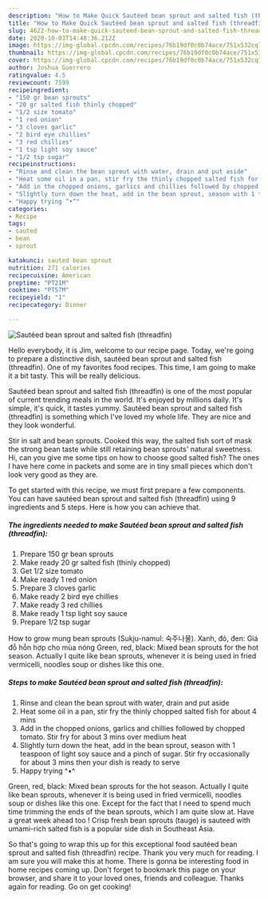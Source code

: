 ```yaml
---
description: "How to Make Quick Sautéed bean sprout and salted fish (threadfin)"
title: "How to Make Quick Sautéed bean sprout and salted fish (threadfin)"
slug: 4622-how-to-make-quick-sauteed-bean-sprout-and-salted-fish-threadfin
date: 2020-10-03T14:48:36.212Z
image: https://img-global.cpcdn.com/recipes/76b19df0c0b74ace/751x532cq70/sauteed-bean-sprout-and-salted-fish-threadfin-recipe-main-photo.jpg
thumbnail: https://img-global.cpcdn.com/recipes/76b19df0c0b74ace/751x532cq70/sauteed-bean-sprout-and-salted-fish-threadfin-recipe-main-photo.jpg
cover: https://img-global.cpcdn.com/recipes/76b19df0c0b74ace/751x532cq70/sauteed-bean-sprout-and-salted-fish-threadfin-recipe-main-photo.jpg
author: Joshua Guerrero
ratingvalue: 4.5
reviewcount: 7599
recipeingredient:
- "150 gr bean sprouts"
- "20 gr salted fish thinly chopped"
- "1/2 size tomato"
- "1 red onion"
- "3 cloves garlic"
- "2 bird eye chillies"
- "3 red chillies"
- "1 tsp light soy sauce"
- "1/2 tsp sugar"
recipeinstructions:
- "Rinse and clean the bean sprout with water, drain and put aside"
- "Heat some oil in a pan, stir fry the thinly chopped salted fish for about 4 mins"
- "Add in the chopped onions, garlics and chillies followed by chopped tomato. Stir fry for about 3 mins over medium heat"
- "Slightly turn down the heat, add in the bean sprout, season with 1 teaspoon of light soy sauce and a pinch of sugar. Stir fry occasionally for about 3 mins then your dish is ready to serve"
- "Happy trying ^•^"
categories:
- Recipe
tags:
- sauted
- bean
- sprout

katakunci: sauted bean sprout 
nutrition: 271 calories
recipecuisine: American
preptime: "PT21M"
cooktime: "PT57M"
recipeyield: "1"
recipecategory: Dinner

---
```



![Sautéed bean sprout and salted fish (threadfin)](https://img-global.cpcdn.com/recipes/76b19df0c0b74ace/751x532cq70/sauteed-bean-sprout-and-salted-fish-threadfin-recipe-main-photo.jpg)

Hello everybody, it is Jim, welcome to our recipe page. Today, we're going to prepare a distinctive dish, sautéed bean sprout and salted fish (threadfin). One of my favorites food recipes. This time, I am going to make it a bit tasty. This will be really delicious.

Sautéed bean sprout and salted fish (threadfin) is one of the most popular of current trending meals in the world. It's enjoyed by millions daily. It's simple, it's quick, it tastes yummy. Sautéed bean sprout and salted fish (threadfin) is something which I've loved my whole life. They are nice and they look wonderful.

Stir in salt and bean sprouts. Cooked this way, the salted fish sort of mask the strong bean taste while still retaining bean sprouts&#39; natural sweetness. Hi, can you give me some tips on how to choose good salted fish? The ones I have here come in packets and some are in tiny small pieces which don&#39;t look very good as they are.


To get started with this recipe, we must first prepare a few components. You can have sautéed bean sprout and salted fish (threadfin) using 9 ingredients and 5 steps. Here is how you can achieve that.

<!--inarticleads1-->

##### The ingredients needed to make Sautéed bean sprout and salted fish (threadfin):

1. Prepare 150 gr bean sprouts
1. Make ready 20 gr salted fish (thinly chopped)
1. Get 1/2 size tomato
1. Make ready 1 red onion
1. Prepare 3 cloves garlic
1. Make ready 2 bird eye chillies
1. Make ready 3 red chillies
1. Make ready 1 tsp light soy sauce
1. Prepare 1/2 tsp sugar


How to grow mung bean sprouts (Sukju-namul: 숙주나물). Xanh, đỏ, đen: Giá đỗ hỗn hợp cho mùa nóng Green, red, black: Mixed bean sprouts for the hot season. Actually I quite like bean sprouts, whenever it is being used in fried vermicelli, noodles soup or dishes like this one. 

<!--inarticleads2-->

##### Steps to make Sautéed bean sprout and salted fish (threadfin):

1. Rinse and clean the bean sprout with water, drain and put aside
1. Heat some oil in a pan, stir fry the thinly chopped salted fish for about 4 mins
1. Add in the chopped onions, garlics and chillies followed by chopped tomato. Stir fry for about 3 mins over medium heat
1. Slightly turn down the heat, add in the bean sprout, season with 1 teaspoon of light soy sauce and a pinch of sugar. Stir fry occasionally for about 3 mins then your dish is ready to serve
1. Happy trying ^•^


Green, red, black: Mixed bean sprouts for the hot season. Actually I quite like bean sprouts, whenever it is being used in fried vermicelli, noodles soup or dishes like this one. Except for the fact that I need to spend much time trimming the ends of the bean sprouts, which I am quite slow at. Have a great week ahead too ! Crisp fresh bean sprouts (tauge) is sauteed with umami-rich salted fish is a popular side dish in Southeast Asia. 

So that's going to wrap this up for this exceptional food sautéed bean sprout and salted fish (threadfin) recipe. Thank you very much for reading. I am sure you will make this at home. There is gonna be interesting food in home recipes coming up. Don't forget to bookmark this page on your browser, and share it to your loved ones, friends and colleague. Thanks again for reading. Go on get cooking!
